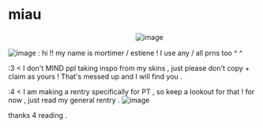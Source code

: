 # miau
ㅤㅤㅤㅤㅤㅤㅤㅤㅤㅤㅤㅤㅤㅤㅤㅤㅤㅤㅤㅤ![image](https://64.media.tumblr.com/7f421d22ec87258a8b3cecafb9ad61cf/ad902a58083ba86c-14/s400x600/8d1d3303103b222d8374678d4f75544f20d9fe86.gifv) 

![image](https://64.media.tumblr.com/3562e2aa811c69330c13452c7844212e/fe7a04b4adaffe58-f0/s75x75_c1/7526b46ff0c23dffa09256705c9ec62cac45b493.gifv) : hi !! my name is mortimer / estiene ! I use any / all prns too ^ ^

:3 < I don't MIND ppl taking inspo from my skins , just please don't copy + claim as yours ! That's messed up and I will find you .

:4 < I am making a rentry specifically for PT , so keep a lookout for that ! for now , just read my general rentry . ![image](https://64.media.tumblr.com/14c0851008a1342820881b82216a559d/b96d1c7099cf10c9-fe/s75x75_c1/14f36541d06ae3084c8c48cd219ec8d1498ece31.gifv)

thanks 4 reading .
